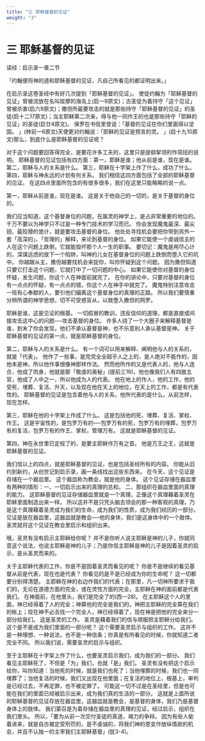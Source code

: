 ```yaml
---
title: "三 耶稣基督的见证"
weight: "3"
---
```


# 三 耶稣基督的见证


读经：启示录一章二节

「约翰便将神的道和耶稣基督的见证，凡自己所看见的都证明出来。」

在启示录这卷圣经中有好几次提到「耶稣基督的见证」。
使徒约翰为「耶稣基督的见证」曾被流放在名叫拔摩的海岛上(启一9原文)；古圣徒为着持守「这个见证」曾被杀害(启六9原文)；撒但所最要攻击的就是那些持守「耶稣基督的见证」的圣徒(启十二17原文)；当主耶稣第二次来，得与他一同作王的也是那些持守「耶稣的见证」的圣徒(启廿4原文)。
保罗在书信里曾说：「基督的见证在你们里面得以坚固。
」(林前一6原文)天使更对约翰说：「耶稣的见证是预言的灵。
」(启十九10原文)那么，到底什么是耶稣基督的见证呢？

对于这个问题要回答得完全，是要花许多工夫的，这里只是提纲挈领的作简括的说明。
耶稣基督的见证包括有四方面：第一，耶稣是谁；他从前是谁，现在是谁。
第二，耶稣与人的关系是什么。
第三，耶稣在十字架上作了什么，成功了什么。
第四，耶稣与神永远的计划有何关系。
我们相信这四方面包括了全部的耶稣基督的见证。
在这四点里面所包含的有很多很多，我们在这里只能略略的说一点。

第一，耶稣从前是谁，现在是谁。
这是关于他自己的一切的，是关于基督的身位的。

我们应当知道，这个基督身位的问题，在属灵的神学上，是占非常重要的地位的。
千万不要以为神学只不过是一种专门技术的学习而已。
你会发现魔鬼最深、最尖锐、最狡猾的诡计，就是要攻击基督的身位。
他处处寻找机会要把你带到另外一套「高深的」、「哲理的」解释，来论到基督的身位。
如果它能使一个虔诚信主的人在这个问题上跌倒，它就能毁坏那个人一生的职事。
要切记：魔鬼是用尽心计的，深谋远虑的放下一个陷阱，叫神的儿女在基督身位的问题上跌倒而堕入它的坑中。
你越跟从主，撒但越要找机会来捉你，叫你怀疑到这个问题。
因为撒但知道只要它打击这个问题，它就打中了一切问题的中心。
如果它能使你对基督的身位怀疑，发生问题，你这个人在神面前就完了。
在你的讲论中，只要对基督的身位有一点点的怀疑，有一点点的错，你这个人在神手中就完了。
魔鬼特别注意攻击一班有心奉献的人，要引他们偏离这个基督身位的真理的正路。
所以我们要慎重分辨所谓的神学思想，切不可受惑盲从，以致堕入撒但的网罗。

耶稣是谁，这是见证的根基。
一切假冒的教训，违反信仰的道理，都是直接或间接攻击这中心的问题──攻击基督的身位。
许多人绕了一个大圈子来解释基督是谁，到末了你会发现，他们不承认基督是神，也不乐意别人承认基督是神。
关于耶稣基督的见证的第一点，就是耶稣基督的身位。

第二，耶稣与人的关系是什么。
有一个词可以用来解释、阐明他与人的关系的，就是「代表」。
他作了一些事，是完完全全超乎人之上的，是人绝对不能作的，因他本是神，所以他作事很像神那样作法。
然而他所作的又是代表人的，他与人连合，他成了肉身，他就是那「敬虔的奥秘」(提前三16)，他也像我们人有四肢五官，他成了人中之一，所以他成为人的代表。
他在地上的作人，他的工作，他的受死、埋葬、复活、升天，以及现在他在天上的地位，在天上的工作，都是有代表性的。
耶稣基督的见证是包含着他与人的关系，他所代表的是什么，从前怎样，现在怎样。

第三，耶稣在他的十字架上作成了什么。
这是包括他的死、埋葬、复活、掌权、作王。
这是宇宙性的，是包罗万有的──包罗万有的死，包罗万有的埋葬，包罗万有的复活，包罗万有的作王、掌权，管理万有。
这就是耶稣基督的见证。

第四，神在永世里已定规了的，是要主耶稣作万有之首。
他是万王之王，这就是耶稣基督的见证。

我们信以上的四点，就是耶稣基督的见证，也是包括圣经所有的内容。
你能从旧约到新约，从创世记到启示录，画一条线找出这些东西来。
在今天，这个见证是存储在一个器皿里。
这个器皿称为教会，就是他的身体。
这个见证存储在器皿里有两种的情形：一、一切启示出来的真理的总和。
二、那组织在器皿里面的真理的能力。
这耶稣基督的见证存储器皿里就是一个真理，正像这个真理藉着圣灵在耶稣里面制造出来一样。
所以这并不是只凭头脑去领会的那一种客观的真理，乃是这个真理藉着圣灵成为我们的生命，成为我们的性质，成为我们经历的一部分。
见证是放在器皿里，这器皿就是教会──他的身体，我们是这身体中的一个肢体。
圣灵就将这个见证在教会里启示和组织出来。

哦，圣灵有没有启示主耶稣给你呢？
并不是你听人说主耶稣是神的儿子，你就同意这个说法，也说主耶稣是神的儿子；乃是你信主耶稣是神的儿子是因着圣灵的启示，是从圣灵而来的。

关于主耶稣代表的工作，你是不是因着圣灵而看见的呢？
你是不是继续的看见基督从前是代表，现在也是代表？
你看见的是不是已经成为你的生命呢？
这一切都要分别得清楚。
主耶稣在神的右边作我们的代表；在那里，凡一切神所要求于我们的，无论在道德方面的完全，或在灵性方面的完全，主耶稣在神的面前都是代表我们。
在神面前，在他里头，我们是完全了的(西一28)。
在主耶稣这个人的里面，神已经得着了人的完全；神算他的完全是我们的，神把主耶稣的完全算在我们的帐上；现在神不必去找一个完全人，神已经得着了，现在神是把他的完全来分一部分给我们。
这是圣灵的工作。
圣灵是藉着我们的信与顺服把主耶稣分给我们。
这个是不是成为我们里面的一部分呢？
这个需要圣灵启示与组织的工作。
这并不是一种理想、一种说法，也不是一种信条；你真是有所看见的时候，你就知道二者完全不同。
所以我们说，需要圣灵的启示与组织。

至于主耶稣在十字架上作了什么，也要圣灵启示我们，成为我们的一部分。
我们看见主耶稣死了，不但是「为」我们，也就「是」我们。
圣灵有没有把这个启示给你，叫你知道：当他死的时候，就是我们也死了；当他埋葬的时候，我们也一同埋葬了；当他复活的时候，我们又出现在他里面；在复活的地位上、根基上，审判是已经过去，不再定罪，也不被定罪了。
可能这一切不过是在圣经里，但是也可能在我们的里面已经被启示出来，成为我们真的生活的一部分。
这就是上面所说的耶稣基督的见证存放在器皿里，这器皿就是教会，是基督的身体，我们乃是基督身体上的肢体。
我们蒙召是为着存储在器皿里的真理的见证，经过启示，组织在我们里头。
所以，「要为从前一次交付圣徒的真道，竭力的争辩。
因为有些人偷着进来，就是自古被定受刑罚的，是不虔诚的，将我们神的恩变作放纵情欲的机会，并且不认独一的主宰我们主耶稣基督」(犹3-4)。
